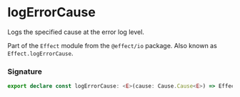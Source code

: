 # logErrorCause

Logs the specified cause at the error log level.

Part of the `Effect` module from the `@effect/io` package. Also known as `Effect.logErrorCause`.

### Signature

```typescript
export declare const logErrorCause: <E>(cause: Cause.Cause<E>) => Effect<never, never, void>
```
